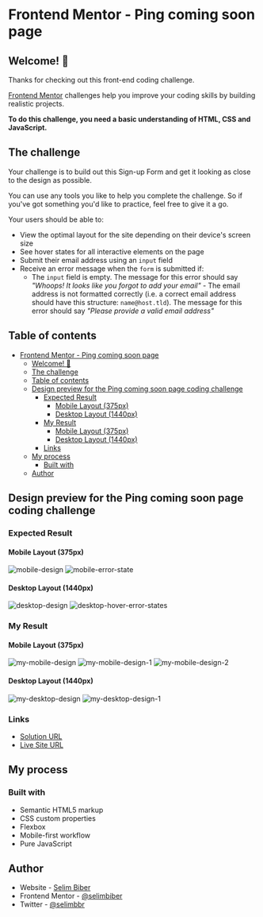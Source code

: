 # Frontend Mentor - Ping coming soon page

## Welcome! 👋

Thanks for checking out this front-end coding challenge.

[Frontend Mentor](https://www.frontendmentor.io) challenges help you improve your coding skills by building realistic projects.

**To do this challenge, you need a basic understanding of HTML, CSS and JavaScript.**

## The challenge

Your challenge is to build out this Sign-up Form and get it looking as close to the design as possible.

You can use any tools you like to help you complete the challenge. So if you've got something you'd like to practice, feel free to give it a go.

Your users should be able to:

- View the optimal layout for the site depending on their device's screen size
- See hover states for all interactive elements on the page
- Submit their email address using an `input` field
- Receive an error message when the `form` is submitted if:
  - The `input` field is empty. The message for this error should say _"Whoops! It looks like you forgot to add your email"_ - The email address is not formatted correctly (i.e. a correct email address should have this structure: `name@host.tld`). The message for this error should say _"Please provide a valid email address"_

## Table of contents

- [Frontend Mentor - Ping coming soon page](#frontend-mentor---ping-coming-soon-page)
  - [Welcome! 👋](#welcome-)
  - [The challenge](#the-challenge)
  - [Table of contents](#table-of-contents)
  - [Design preview for the Ping coming soon page coding challenge](#design-preview-for-the-ping-coming-soon-page-coding-challenge)
    - [Expected Result](#expected-result)
      - [Mobile Layout (375px)](#mobile-layout-375px)
      - [Desktop Layout (1440px)](#desktop-layout-1440px)
    - [My Result](#my-result)
      - [Mobile Layout (375px)](#mobile-layout-375px-1)
      - [Desktop Layout (1440px)](#desktop-layout-1440px-1)
    - [Links](#links)
  - [My process](#my-process)
    - [Built with](#built-with)
  - [Author](#author)

## Design preview for the Ping coming soon page coding challenge

### Expected Result

#### Mobile Layout (375px)

![mobile-design](https://github.com/selimbiber/Pure-JavaScript-Projects/assets/117529414/4832254e-4724-4e7b-abb9-6675a98dec43)
![mobile-error-state](https://github.com/selimbiber/Pure-JavaScript-Projects/assets/117529414/318b6f8e-2122-438c-8ebc-f7d894d2005b)

#### Desktop Layout (1440px)

![desktop-design](https://github.com/selimbiber/Pure-JavaScript-Projects/assets/117529414/6678d659-ce07-49dd-917f-ab8de2b0b5e5)
![desktop-hover-error-states](https://github.com/selimbiber/Pure-JavaScript-Projects/assets/117529414/8bd71995-a143-45b1-b8b9-87ea19d319fc)

### My Result

#### Mobile Layout (375px)

![my-mobile-design](https://github.com/selimbiber/Pure-JavaScript-Projects/assets/117529414/ae191e10-a58d-46f5-9f6b-f21ebc9e414b)
![my-mobile-design-1](https://github.com/selimbiber/Pure-JavaScript-Projects/assets/117529414/e14660c2-e7ab-4ba2-bde1-291b0d8f68ee)
![my-mobile-design-2](https://github.com/selimbiber/Pure-JavaScript-Projects/assets/117529414/4a26c0c4-f206-4e0b-a892-d9134b9bc7aa)

#### Desktop Layout (1440px)

![my-desktop-design](https://github.com/selimbiber/Pure-JavaScript-Projects/assets/117529414/07591dc4-862c-4798-86a5-ef69468d1967)
![my-desktop-design-1](https://github.com/selimbiber/Pure-JavaScript-Projects/assets/117529414/8c8cbc3e-3fa7-4f21-8cb0-f3adbdd9a21a)

### Links

- [Solution URL](https://www.frontendmentor.io/solutions/ping-coming-soon-page-J2-zFOVhQi)
- [Live Site URL](https://selimbiber.github.io/Pure-JavaScript-Projects/PingComingSoonPage/)

## My process

### Built with

- Semantic HTML5 markup
- CSS custom properties
- Flexbox
- Mobile-first workflow
- Pure JavaScript

## Author

- Website - [Selim Biber](https://www.selimbiber.dev)
- Frontend Mentor - [@selimbiber](https://www.frontendmentor.io/profile/selimbiber)
- Twitter - [@selimbbr](https://www.twitter.com/selimbbr)
